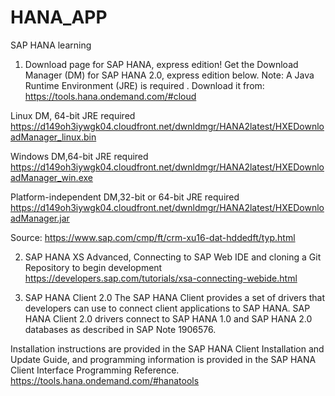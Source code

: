 # HANA_APP
SAP HANA learning


1. Download page for SAP HANA, express edition!
Get the Download Manager (DM) for SAP HANA 2.0, express edition below.
Note: A Java Runtime Environment (JRE) is required . Download it from: https://tools.hana.ondemand.com/#cloud

Linux DM, 64-bit JRE required
https://d149oh3iywgk04.cloudfront.net/dwnldmgr/HANA2latest/HXEDownloadManager_linux.bin

Windows DM,64-bit JRE required
https://d149oh3iywgk04.cloudfront.net/dwnldmgr/HANA2latest/HXEDownloadManager_win.exe

Platform-independent DM,32-bit or 64-bit JRE required
https://d149oh3iywgk04.cloudfront.net/dwnldmgr/HANA2latest/HXEDownloadManager.jar


Source: https://www.sap.com/cmp/ft/crm-xu16-dat-hddedft/typ.html




2. SAP HANA XS Advanced, Connecting to SAP Web IDE and cloning a Git Repository to begin development
https://developers.sap.com/tutorials/xsa-connecting-webide.html



3. SAP HANA Client 2.0
The SAP HANA Client provides a set of drivers that developers can use to connect client applications to SAP HANA. SAP HANA Client 2.0 drivers connect to SAP HANA 1.0 and SAP HANA 2.0 databases as described in SAP Note 1906576.

Installation instructions are provided in the SAP HANA Client Installation and Update Guide, and programming information is provided in the SAP HANA Client Interface Programming Reference.
https://tools.hana.ondemand.com/#hanatools




